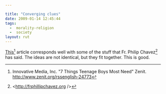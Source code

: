 ```yaml
---

title: "Converging clues"
date: 2009-01-14 12:45:44
tags:
  -  morality-religion
  -  society
layout: rut
---
```


<a href="http://www.zenit.org/article-24773?l=english">This</a>[^20090114-1] article corresponds well with some of the stuff that Fr. Philip Chavez[^20090114-2] has said.  The ideas are not identical, but they fit together.  This is good.

[^20090114-1]: Innovative Media, Inc.  "7 Things Teenage Boys Most Need" Zenit. <http://www.zenit.org/rssenglish-24773>

[^20090114-2]: <http://frphillipchavez.org />


